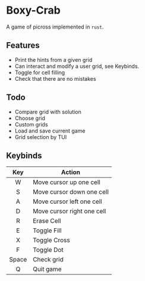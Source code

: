 # Boxy-Crab

A game of picross implemented in `rust`.

## Features

- Print the hints from a given grid
- Can interact and modify a user grid, see Keybinds.
- Toggle for cell filling
- Check that there are no mistakes

## Todo

- Compare grid with solution
- Choose grid
- Custom grids
- Load and save current game
- Grid selection by TUI

## Keybinds

| Key | Action |
| :-: | ------ |
| W   | Move cursor up one cell |
| S   | Move cursor down one cell |
| A   | Move cursor left one cell |
| D   | Move cursor right one cell |
| R   | Erase Cell |
| E   | Toggle Fill |
| X   | Toggle Cross |
| F   | Toggle Dot |
| Space | Check grid |
| Q     | Quit game |
